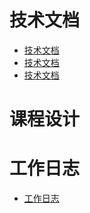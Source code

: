 # 技术文档

* [技术文档](./Github-install.md)
* [技术文档](./Linux-install.md)
* [技术文档](./MySQL-install.md)

# 课程设计



# 工作日志

* [工作日志](./dailylog.md)
